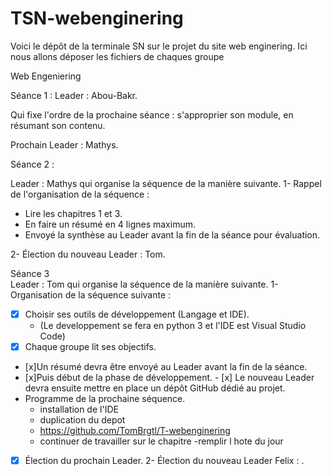 # TSN-webenginering
Voici le dépôt de la terminale SN sur le projet du site web enginering. Ici nous allons déposer les fichiers de chaques groupe
 
Web Engeniering



Séance 1  :
Leader : Abou-Bakr.
 
Qui fixe l'ordre de la prochaine séance : s'approprier son module, en résumant son contenu.
 
Prochain Leader : Mathys.


Séance 2  :


Leader : Mathys qui organise la séquence de la manière suivante.
1- Rappel de l'organisation de la séquence :
   - Lire les chapitres 1 et 3.
   - En faire un résumé en 4 lignes maximum.
   - Envoyé la synthèse au Leader avant la fin de la séance pour évaluation.

2- Élection du nouveau Leader : Tom.

Séance 3  
Leader : Tom qui organise la séquence de la manière suivante.
1- Organisation de la séquence suivante :
   - [x] Choisir ses outils de développement (Langage et IDE).
     - (Le developpement se fera en python 3 et l'IDE est Visual Studio Code)
   - [x] Chaque groupe lit ses objectifs.
   - [x]Un résumé devra être envoyé au Leader avant la fin de la séance.
   - [x]Puis début de la phase de développement.
    - [x] Le nouveau Leader devra ensuite mettre en place un dépôt GitHub dédié au projet.
   - Programme de la prochaine séquence.
     - installation de l'IDE
     - duplication du depot
     - https://github.com/TomBrgtl/T-webenginering 
     - continuer de travailler sur le chapitre
     -remplir l hote du jour
   - [x] Élection du prochain Leader.
 2- Élection du nouveau Leader Felix : .
